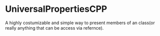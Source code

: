 # UniversalPropertiesCPP
A highly costumizable and simple way to present members of an class(or really anything that can be access via refernce).
